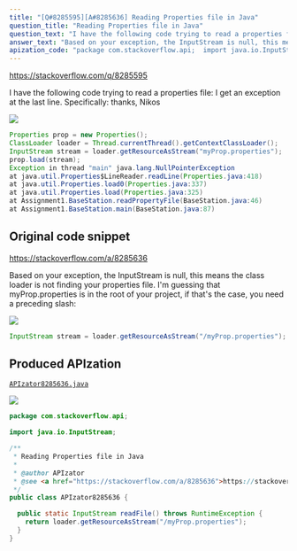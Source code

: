 ```yaml
---
title: "[Q#8285595][A#8285636] Reading Properties file in Java"
question_title: "Reading Properties file in Java"
question_text: "I have the following code trying to read a properties file: I get an exception at the last line. Specifically: thanks, Nikos"
answer_text: "Based on your exception, the InputStream is null, this means the class loader is not finding your properties file. I'm guessing that myProp.properties is in the root of your project, if that's the case, you need a preceding slash:"
apization_code: "package com.stackoverflow.api;  import java.io.InputStream;  /**  * Reading Properties file in Java  *  * @author APIzator  * @see <a href=\"https://stackoverflow.com/a/8285636\">https://stackoverflow.com/a/8285636</a>  */ public class APIzator8285636 {    public static InputStream readFile() throws RuntimeException {     return loader.getResourceAsStream(\"/myProp.properties\");   } }"
---
```


https://stackoverflow.com/q/8285595

I have the following code trying to read a properties file:
I get an exception at the last line. Specifically:
thanks,
Nikos


<div class="code-logo"><img src="/stackoverflow.png" /></div>

```java
Properties prop = new Properties();
ClassLoader loader = Thread.currentThread().getContextClassLoader();           
InputStream stream = loader.getResourceAsStream("myProp.properties");
prop.load(stream);
Exception in thread "main" java.lang.NullPointerException
at java.util.Properties$LineReader.readLine(Properties.java:418)
at java.util.Properties.load0(Properties.java:337)
at java.util.Properties.load(Properties.java:325)
at Assignment1.BaseStation.readPropertyFile(BaseStation.java:46)
at Assignment1.BaseStation.main(BaseStation.java:87)
```


## Original code snippet

https://stackoverflow.com/a/8285636

Based on your exception, the InputStream is null, this means the class loader is not finding your properties file. I&#x27;m guessing that myProp.properties is in the root of your project, if that&#x27;s the case, you need a preceding slash:

<div class="code-logo"><img src="/stackoverflow.png" /></div>

```java
InputStream stream = loader.getResourceAsStream("/myProp.properties");
```

## Produced APIzation

[`APIzator8285636.java`](https://github.com/pasqualesalza/apization-temp-data/raw/master/search/APIzator8285636.java)

<div class="code-logo"><img src="/apizator.png" /></div>

```java
package com.stackoverflow.api;

import java.io.InputStream;

/**
 * Reading Properties file in Java
 *
 * @author APIzator
 * @see <a href="https://stackoverflow.com/a/8285636">https://stackoverflow.com/a/8285636</a>
 */
public class APIzator8285636 {

  public static InputStream readFile() throws RuntimeException {
    return loader.getResourceAsStream("/myProp.properties");
  }
}

```